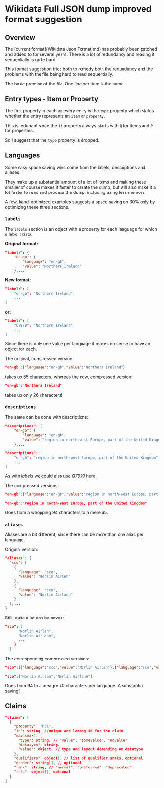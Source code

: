 ﻿# Wikidata Full JSON dump improved format suggestion

## Overview

The [current format](Wikidata Json Format.md) has probably been patched and added to for several
years. There is a lot of redundancy and reading it sequentially
is quite hard.

This format suggestion tries both to remedy both the redundancy and the problems with the file being hard to read sequentially.

The basic premise of the file: One line per item is the same.


## Entry types - Item or Property

The first property in each an every entry is the 
`type` property which states whether the entry
represents an `item` or `property`.

This is redunant since the `id` property always
starts with `Q` for items and `P` for properties.

So I suggest that the `type` property is dropped.

## Languages

Some easy space saving wins come from the labels, descriptions and aliases.

They make up a substantial amount of a lot of items and making these smaller of course makes it faster to create the dump, but will also make it a lot faster to read and process the dump, including using less memory.

A few, hand-optimized examples suggests a space saving on 30% only by optimizing these three sections.

### ``labels``


The ``labels`` section is an object with a property for each language for which a label exists:

**Original format:**

````json
"labels": {
    "en-gb": {
        "language": "en-gb",
        "value": "Northern Ireland"
    },...
````

**New format:**

````json
"labels": [
    "en-gb": "Northern Ireland",
    ...
]
````

**or:**

````json
"labels": [
    "Q7979": "Northern Ireland",
    ...
]
````

Since there is only one value per language it makes no sense
to have an object for each.

The original, compressed version:

````json
"en-gb":{"language":"en-gb","value":"Northern Ireland"}
````

takes up 55 characters, whereas the new, compressed version:

````json
"en-gb":"Northern Ireland"
````

takes up only 26 characters!

### ``descriptions``

The same can be done with descriptions:

````json
"descriptions": {
    "en-gb": {
        "language": "en-gb",
        "value": "region in north-west Europe, part of the United Kingdom"
    },...
````

````json
"descriptions": [
    "en-gb": "region in north-west Europe, part of the United Kingdom",
    ...
]
````

As with *labels* we could also use *Q7979* here.

The compressed versions:

````json
"en-gb":{"language":"en-gb","value":"region in north-west Europe, part of the United Kingdom"}
````

````json
"en-gb":"region in north-west Europe, part of the United Kingdom"
````

Goes from a whopping 94 characters to a mere 65.

### ``aliases``

Aliases are a bit different, since there can be more than one alias per language.

Original version:

````json
"aliases": {
  "sco": [
    {
      "language": "sco",
      "value": "Norlin Airlan"
    },
    {
      "language": "sco",
      "value": "Norlin Airlann"
    }
  ],...
}
````

Still, quite a lot can be saved:

````json
"sco": [
      "Norlin Airlan",
      "Norlin Airlann",
      ...
    }
  ]  
````

The corresponding compressed versions:

````json
"sco":[{"language":"sco","value":"Norlin Airlan"},{"language":"sco","value":"Norlin Airlann"}]
````

````json
"sco":["Norlin Airlan","Norlin Airlann"]
````

Goes from 94 to a meagre 40 characters per language. A substantial saving!

## Claims

````json
"claims": [
  {    
    "property": "P31",
    "id": string, //unique and looong id for the claim
    "mainsnak": {
      "type": string, // "value", "somevalue", "novalue"
      "datatype": string,
      "value": object, // type and layout depending on datatype
    },
    "qualifiers": object[] // list of qualifier snaks, optional
    "qorder": string[], // optional
    "rank": string, // "normal", "preferred", "deprecated"
    "refs": object[], optional
  }
]
````